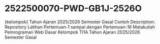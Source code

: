# 2522500070-PWD-GB1J-2526O
{kelompok} Tahun Ajaran 2025/2026 Semester Gasal Contoh Description: Repository Latihan Pertemuan-1 sampai dengan Pertemuan-16 Matakuliah Pemrograman Web Dasar Kelompok TI1A Tahun Ajaran 2025/2026 Semester Gasal
